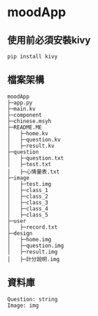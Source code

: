 # moodApp

## 使用前必須安裝kivy
    pip install kivy

## 檔案架構
```
moodApp
├─app.py
├─main.kv
├─component
├─chinese.msyh
├─README.ME
│   ├─home.kv
│   ├─question.kv
│   ├─result.kv
├─question
│   ├─question.txt
│   ├─test.txt
│   ├─心情量表.txt
├─image
│   ├─test.img
│   ├─class_1
│   ├─class_2
│   ├─class_3
│   ├─class_4
│   ├─class_5
├─user
│   ├─record.txt
├─design
│   ├─home.img
│   ├─question.img
│   ├─result.img
│   ├─計分說明.img

```
## 資料庫
```
Question: string
Image: img

```